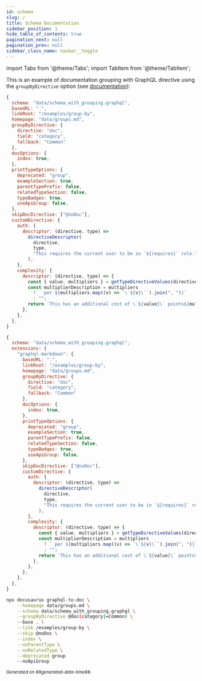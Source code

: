 ```yaml
---
id: schema
slug: /
title: Schema Documentation
sidebar_position: 1
hide_table_of_contents: true
pagination_next: null
pagination_prev: null
sidebar_class_name: navbar__toggle
---
```


import Tabs from '@theme/Tabs';
import TabItem from '@theme/TabItem';

This is an example of documentation grouping with GraphQL directive using the `groupByDirective` option (see [documentation](/docs/advanced/group-by-directive)):

<Tabs groupId="config">
<TabItem value="docusaurus" label="Docusaurus (JS/TS)">

```js
{
  schema: "data/schema_with_grouping.graphql",
  baseURL: ".",
  linkRoot: "/examples/group-by",
  homepage: "data/groups.md",
  groupByDirective: {
    directive: "doc",
    field: "category",
    fallback: "Common"
  },
  docOptions: {
    index: true,
  },
  printTypeOptions: {
    deprecated: "group",
    exampleSection: true,
    parentTypePrefix: false,
    relatedTypeSection: false,
    typeBadges: true,
    useApiGroup: false,
  },
  skipDocDirective: ["@noDoc"],
  customDirective: {
    auth: {
      descriptor: (directive, type) =>
        directiveDescriptor(
          directive,
          type,
          "This requires the current user to be in `${requires}` role.",
        ),
    },
    complexity: {
      descriptor: (directive, type) => {
        const { value, multipliers } = getTypeDirectiveValues(directive, type);
        const multiplierDescription = multipliers
          ? ` per ${multipliers.map((v) => `\`${v}\``).join(", ")}`
          : "";
        return `This has an additional cost of \`${value}\` points${multiplierDescription}.`;
      },
    },
  },
}
```

</TabItem>
<TabItem value="graphql-config" label="GraphQL Config (JS/TS)">

```js
{
  schema: "data/schema_with_grouping.graphql",
  extensions: {
    "graphql-markdown": {
      baseURL: ".",
      linkRoot: "/examples/group-by",
      homepage: "data/groups.md",
      groupByDirective: {
        directive: "doc",
        field: "category",
        fallback: "Common"
      },
      docOptions: {
        index: true,
      },
      printTypeOptions: {
        deprecated: "group",
        exampleSection: true,
        parentTypePrefix: false,
        relatedTypeSection: false,
        typeBadges: true,
        useApiGroup: false,
      },
      skipDocDirective: ["@noDoc"],
      customDirective: {
        auth: {
          descriptor: (directive, type) =>
            directiveDescriptor(
              directive,
              type,
              "This requires the current user to be in `${requires}` role.",
            ),
        },
        complexity: {
          descriptor: (directive, type) => {
            const { value, multipliers } = getTypeDirectiveValues(directive, type);
            const multiplierDescription = multipliers
              ? ` per ${multipliers.map((v) => `\`${v}\``).join(", ")}`
              : "";
            return `This has an additional cost of \`${value}\` points${multiplierDescription}.`;
          },
        },
      },
    },
  },
}
```

</TabItem>
<TabItem value="cli" label="CLI">

```bash
npx docusaurus graphql-to-doc \
    --homepage data/groups.md \
    --schema data/schema_with_grouping.graphql \
    --groupByDirective @doc(category|=Common) \
    --base . \
    --link /examples/group-by \
    --skip @noDoc \
    --index \
    --noParentType \
    --noRelatedType \
    --deprecated group
    --noApiGroup
```

</TabItem>
</Tabs>

<small><i>Generated on ##generated-date-time##.</i></small>
